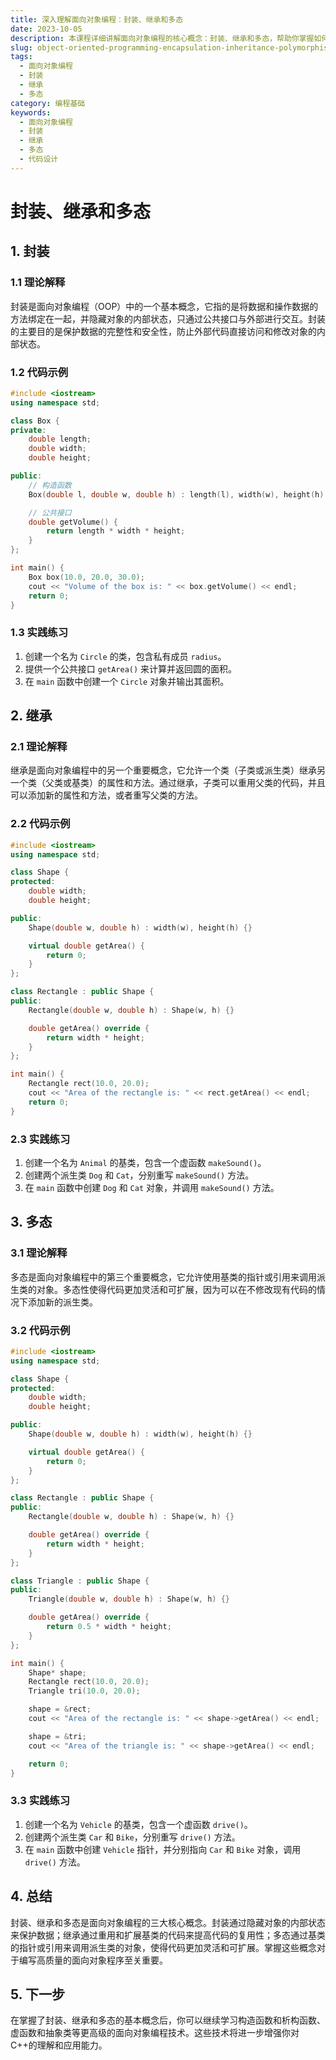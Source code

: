 ```yaml
---
title: 深入理解面向对象编程：封装、继承和多态
date: 2023-10-05
description: 本课程详细讲解面向对象编程的核心概念：封装、继承和多态，帮助你掌握如何设计高效、可维护的代码结构。
slug: object-oriented-programming-encapsulation-inheritance-polymorphism
tags:
  - 面向对象编程
  - 封装
  - 继承
  - 多态
category: 编程基础
keywords:
  - 面向对象编程
  - 封装
  - 继承
  - 多态
  - 代码设计
---
```


# 封装、继承和多态

## 1. 封装

### 1.1 理论解释

封装是面向对象编程（OOP）中的一个基本概念，它指的是将数据和操作数据的方法绑定在一起，并隐藏对象的内部状态，只通过公共接口与外部进行交互。封装的主要目的是保护数据的完整性和安全性，防止外部代码直接访问和修改对象的内部状态。

### 1.2 代码示例

```cpp
#include <iostream>
using namespace std;

class Box {
private:
    double length;
    double width;
    double height;

public:
    // 构造函数
    Box(double l, double w, double h) : length(l), width(w), height(h) {}

    // 公共接口
    double getVolume() {
        return length * width * height;
    }
};

int main() {
    Box box(10.0, 20.0, 30.0);
    cout << "Volume of the box is: " << box.getVolume() << endl;
    return 0;
}
```

### 1.3 实践练习

1. 创建一个名为 `Circle` 的类，包含私有成员 `radius`。
2. 提供一个公共接口 `getArea()` 来计算并返回圆的面积。
3. 在 `main` 函数中创建一个 `Circle` 对象并输出其面积。

## 2. 继承

### 2.1 理论解释

继承是面向对象编程中的另一个重要概念，它允许一个类（子类或派生类）继承另一个类（父类或基类）的属性和方法。通过继承，子类可以重用父类的代码，并且可以添加新的属性和方法，或者重写父类的方法。

### 2.2 代码示例

```cpp
#include <iostream>
using namespace std;

class Shape {
protected:
    double width;
    double height;

public:
    Shape(double w, double h) : width(w), height(h) {}

    virtual double getArea() {
        return 0;
    }
};

class Rectangle : public Shape {
public:
    Rectangle(double w, double h) : Shape(w, h) {}

    double getArea() override {
        return width * height;
    }
};

int main() {
    Rectangle rect(10.0, 20.0);
    cout << "Area of the rectangle is: " << rect.getArea() << endl;
    return 0;
}
```

### 2.3 实践练习

1. 创建一个名为 `Animal` 的基类，包含一个虚函数 `makeSound()`。
2. 创建两个派生类 `Dog` 和 `Cat`，分别重写 `makeSound()` 方法。
3. 在 `main` 函数中创建 `Dog` 和 `Cat` 对象，并调用 `makeSound()` 方法。

## 3. 多态

### 3.1 理论解释

多态是面向对象编程中的第三个重要概念，它允许使用基类的指针或引用来调用派生类的对象。多态性使得代码更加灵活和可扩展，因为可以在不修改现有代码的情况下添加新的派生类。

### 3.2 代码示例

```cpp
#include <iostream>
using namespace std;

class Shape {
protected:
    double width;
    double height;

public:
    Shape(double w, double h) : width(w), height(h) {}

    virtual double getArea() {
        return 0;
    }
};

class Rectangle : public Shape {
public:
    Rectangle(double w, double h) : Shape(w, h) {}

    double getArea() override {
        return width * height;
    }
};

class Triangle : public Shape {
public:
    Triangle(double w, double h) : Shape(w, h) {}

    double getArea() override {
        return 0.5 * width * height;
    }
};

int main() {
    Shape* shape;
    Rectangle rect(10.0, 20.0);
    Triangle tri(10.0, 20.0);

    shape = &rect;
    cout << "Area of the rectangle is: " << shape->getArea() << endl;

    shape = &tri;
    cout << "Area of the triangle is: " << shape->getArea() << endl;

    return 0;
}
```

### 3.3 实践练习

1. 创建一个名为 `Vehicle` 的基类，包含一个虚函数 `drive()`。
2. 创建两个派生类 `Car` 和 `Bike`，分别重写 `drive()` 方法。
3. 在 `main` 函数中创建 `Vehicle` 指针，并分别指向 `Car` 和 `Bike` 对象，调用 `drive()` 方法。

## 4. 总结

封装、继承和多态是面向对象编程的三大核心概念。封装通过隐藏对象的内部状态来保护数据；继承通过重用和扩展基类的代码来提高代码的复用性；多态通过基类的指针或引用来调用派生类的对象，使得代码更加灵活和可扩展。掌握这些概念对于编写高质量的面向对象程序至关重要。

## 5. 下一步

在掌握了封装、继承和多态的基本概念后，你可以继续学习构造函数和析构函数、虚函数和抽象类等更高级的面向对象编程技术。这些技术将进一步增强你对C++的理解和应用能力。